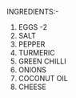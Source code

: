INGREDIENTS:-

 

1. EGGS -2
2. SALT
3. PEPPER
4. TURMERIC
5. GREEN CHILLI
6. ONIONS
7. COCONUT OIL
8. CHEESE

